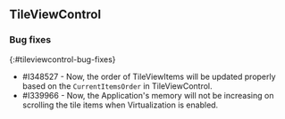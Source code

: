 ## TileViewControl

### Bug fixes
{:#tileviewcontrol-bug-fixes}

* \#I348527 - Now, the order of TileViewItems will be updated properly based on the `CurrentItemsOrder` in TileViewControl.
* \#I339966 - Now, the Application's memory will not be increasing on scrolling the tile items when Virtualization is enabled.